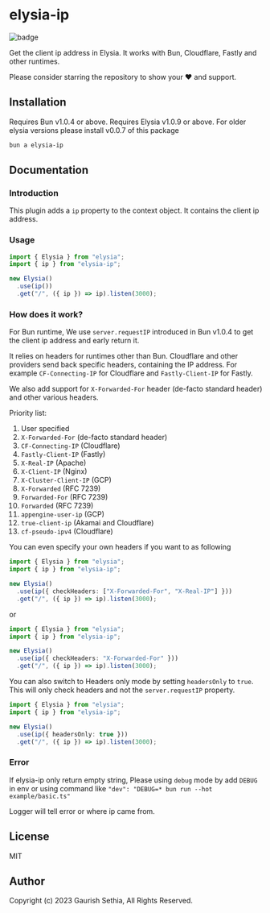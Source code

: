 # elysia-ip

![badge](https://github.com/gaurishhs/elysia-ip/actions/workflows/npm-publish.yml/badge.svg)

Get the client ip address in Elysia.
It works with Bun, Cloudflare, Fastly and other runtimes.

Please consider starring the repository to show your ❤️ and support.

## Installation

Requires Bun v1.0.4 or above.
Requires Elysia v1.0.9 or above. 
For older elysia versions please install v0.0.7 of this package

```bash
bun a elysia-ip
```

## Documentation

### Introduction

This plugin adds a `ip` property to the context object. It contains the client ip address.

### Usage

```ts
import { Elysia } from "elysia";
import { ip } from "elysia-ip";

new Elysia()
  .use(ip())
  .get("/", ({ ip }) => ip).listen(3000);
```

### How does it work?

For Bun runtime, We use `server.requestIP` introduced in Bun v1.0.4 to get the client ip address and early return it.

It relies on headers for runtimes other than Bun. 
Cloudflare and other providers send back specific headers, containing the IP address. For example `CF-Connecting-IP` for Cloudflare and `Fastly-Client-IP` for Fastly.

We also add support for `X-Forwarded-For` header (de-facto standard header) and other various headers.

Priority list:

1. User specified
2. `X-Forwarded-For` (de-facto standard header)
3. `CF-Connecting-IP` (Cloudflare)
4. `Fastly-Client-IP` (Fastly)
5. `X-Real-IP` (Apache)
6. `X-Client-IP` (Nginx)
7. `X-Cluster-Client-IP` (GCP)
8. `X-Forwarded` (RFC 7239)
9. `Forwarded-For` (RFC 7239)
10. `Forwarded` (RFC 7239)
11. `appengine-user-ip` (GCP)
12. `true-client-ip` (Akamai and Cloudflare)
13. `cf-pseudo-ipv4` (Cloudflare)

You can even specify your own headers if you want to as following

```ts
import { Elysia } from "elysia";
import { ip } from "elysia-ip";

new Elysia()
  .use(ip({ checkHeaders: ["X-Forwarded-For", "X-Real-IP"] }))
  .get("/", ({ ip }) => ip).listen(3000);
```

or 

```ts
import { Elysia } from "elysia";
import { ip } from "elysia-ip";

new Elysia()
  .use(ip({ checkHeaders: "X-Forwarded-For" }))
  .get("/", ({ ip }) => ip).listen(3000);
```

You can also switch to Headers only mode by setting `headersOnly` to `true`. This will only check headers and not the `server.requestIP` property.

```ts
import { Elysia } from "elysia";
import { ip } from "elysia-ip";

new Elysia()
  .use(ip({ headersOnly: true }))
  .get("/", ({ ip }) => ip).listen(3000);
```

### Error
If elysia-ip only return empty string, Please using `debug` mode by add `DEBUG` in env or using command like `"dev": "DEBUG=* bun run --hot example/basic.ts"`

Logger will tell error or where ip came from.

## License
MIT

## Author
Copyright (c) 2023 Gaurish Sethia, All Rights Reserved.
